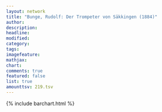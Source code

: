 ```yaml
---
layout: network
title: "Bunge, Rudolf: Der Trompeter von Säkkingen (1884)"
author:
description:
headline:
modified:
category:
tags:
imagefeature: 
mathjax: 
chart: 
comments: true
featured: false
list: true
amounttsv: 219.tsv
---
```

{% include barchart.html %}
